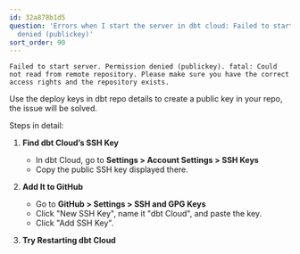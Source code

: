 ```yaml
---
id: 32a878b1d5
question: 'Errors when I start the server in dbt cloud: Failed to start server. Permission
  denied (publickey)'
sort_order: 90
---
```


```
Failed to start server. Permission denied (publickey). fatal: Could not read from remote repository. Please make sure you have the correct access rights and the repository exists.
```

Use the deploy keys in dbt repo details to create a public key in your repo, the issue will be solved.

Steps in detail:

1. **Find dbt Cloud’s SSH Key**
   - In dbt Cloud, go to **Settings > Account Settings > SSH Keys**
   - Copy the public SSH key displayed there.

2. **Add It to GitHub**
   - Go to **GitHub > Settings > SSH and GPG Keys**
   - Click "New SSH Key", name it "dbt Cloud", and paste the key.
   - Click "Add SSH Key".

3. **Try Restarting dbt Cloud**